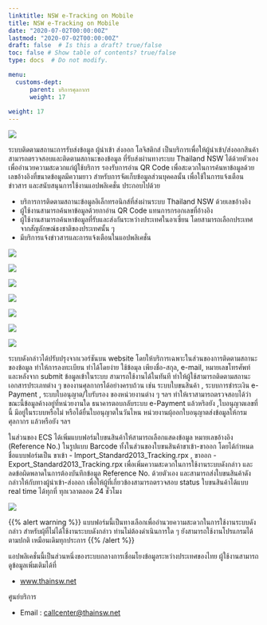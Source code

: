 ```yaml
---
linktitle: NSW e-Tracking on Mobile
title: NSW e-Tracking on Mobile
date: "2020-07-02T00:00:00Z"
lastmod: "2020-07-02T00:00:00Z"
draft: false  # Is this a draft? true/false
toc: false # Show table of contents? true/false
type: docs  # Do not modify.

menu:
  customs-dept:
      parent: บริการศุลกากร
      weight: 17
      
weight: 17
---
```


![](./img/overview.jpg)

ระบบติดตามสถานะการรับส่งข้อมูล ผู้นำเข้า ส่งออก โลจิสติกส์ เป็นบริการเพื่อให้ผู้นำเข้า/ส่งออกสินค้า สามารถตรวจสอบและติดตามสถานะของข้อมูล ที่รับส่งผ่านทางระบบ Thailand NSW ได้ด้วยตัวเอง เพื่ออำนวยความสะดวกแก่ผู้ใช้บริการ รองรับการอ่าน QR Code เพื่อสะดวกในการค้นหาข้อมูลด้วยเลขอ้างอิงที่ขนาดข้อมูลมีความยาว สำหรับการจัดเก็บข้อมูลส่วนบุคคลนั้น เพื่อใช้ในการแจ้งเตือนข่าวสาร และสนับสนุนการใช้งานแอปพลิเคชั่น ประกอบไปด้วย

- บริการการติดตามสถานะข้อมูลอิเล็กทรอนิกส์ที่ส่งผ่านระบบ Thailand NSW ด้วยเลขอ้างอิง
- ผู้ใช้งานสามารถค้นหาข้อมูลด้วยกาอ่าน QR Code แทนการกรอกเลขที่อ้างอิง
- ผู้ใช้งานสามารถค้นหาข้อมูลที่รับและส่งกันระหว่างประเทศในอาเซี่ยน โดยสามารถเลือกประเทศจากสัญลักษณ์ธงชาติของประเทศนั้น ๆ
- มีบริการแจ้งข่าวสารและการแจ้งเตือนในแอปพลิเคชั่น


![](./img/screen-0.jpg)

![](./img/screen-1.jpg)

![](./img/screen-2.jpg)

![](./img/screen-3.jpg)

![](./img/screen-4.jpg)

![](./img/screen-5.jpg)

![](./img/screen-6.jpg)


ระบบดังกล่าวได้ปรับปรุงจากเวอร์ชันบน website โดยให้บริการเฉพาะในส่วนของการติดตามสถานะของข้อมูล ทำให้การลงทะเบียน ทำได้โดยง่าย ใช้ข้อมุล เพียงชื่อ-สกุล, e-mail, หมายเลขโทรศัพท์ และหลังจาก submit ข้อมูลเข้าในระบบ สามารถใช้งานได้ในทันที ทำให้ผู้ใช้สามารถติดตามสถานะเอกสารประเภทต่าง ๆ ของงานศุลกากรได้อย่างครบถ้วน เช่น ระบบใบขนสินค้า , ระบบการชำระเงิน e-Payment , ระบบใบอนุญาต/ใบรับรอง ของหน่วยงานต่าง ๆ ฯลฯ ทำให้เราสามารถตรวจสอบได้ว่า ขณะนี้ข้อมูลค้างอยู่ที่หน่วยงานใด ธนาคารตอบกลับระบบ e-Payment แล้วหริอยัง ,ใบอนุญาตเลขที่นี้ มีอยู่ในระบบหรือไม่ หรือได้ยื่นใบอนุญาตในวันไหน หน่วยงานผุ้ออกใบอนุญาตส่งข้อมูลให้กรมศุลกากร แล้วหรือยัง ฯลฯ

ในส่วนของ ECS ได้เพิ่มแบบฟอร์มใบขนสินค้าให้สามารถเลือกแสดงข้อมูล หมายเลขอ้างอิง (Reference No.) ในรูปแบบ Barcode ทั้งในส่วนของใบขนสินค้าขาเข้า-ขาออก โดยได้กำหนดชื่อแบบฟอร์มเป็น ขาเข้า - Import_Standard2013_Tracking.rpx , ขาออก - Export_Standard2013_Tracking.rpx เพื่อเพิ่มความสะดวกในการใช้งานระบบดังกล่าว และลดข้อผิดพลาดในการต้องบันทึกข้อมูล Reference No. ด้วยตัวเอง และสามารถส่งใบขนสินค้าดังกล่าวให้กับทางผู้นำเข้า-ส่งออก เพื่อให้ผู้ที่เกี่ยวข้องสามารถตรวจสอบ status ใบขนสินค้าได้แบบ real time ได้ทุกที่ ทุกเวลาตลอด 24 ชั่วโมง



![](./img/print-tracking.jpg)

{{% alert warning %}}
แบบฟอร์มนี้เป็นทางเลือกเพื่ออำนวยความสะดวกในการใช้งานระบบดังกล่าว สำหรับผุ้ที่ไม่ได้ใช้งานระบบดังกล่าว ท่านไม่ต้องดำเนินการใด ๆ ยังสามารถใช้งานโปรแกรมได้ตามปกติ เหมือนเดิมทุกประการ
{{% /alert %}}



แอปพลิเคชั่นนี้เป็นส่วนหนึ่งของระบบกลางการเชื่อมโยงข้อมูลระหว่างประเทศของไทย ผู้ใช้งานสามารถดูข้อมูลเพิ่มเติมได้ที่

- www.thainsw.net

ศูนย์บริการ

- Email : callcenter@thainsw.net